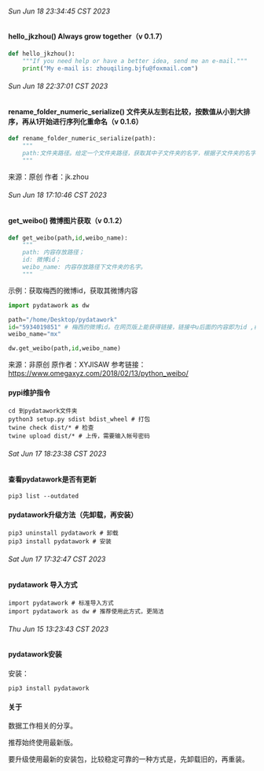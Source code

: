 


###### Sun Jun 18 23:34:45 CST 2023

#### hello_jkzhou() Always grow together（v 0.1.7）

```python
def hello_jkzhou():
    """If you need help or have a better idea, send me an e-mail."""
    print("My e-mail is: zhouqiling.bjfu@foxmail.com")
```

###### Sun Jun 18 22:37:01 CST 2023

#### rename_folder_numeric_serialize() 文件夹从左到右比较，按数值从小到大排序，再从1开始进行序列化重命名（v 0.1.6）

```python
def rename_folder_numeric_serialize(path):
    """
    path:文件夹路径。给定一个文件夹路径，获取其中子文件夹的名字，根据子文件夹的名字，从左到右进行比较，按数值从小到大对子文件夹排序，再从1开始对子文件夹进行序列化重命名。
    """
```

来源：原创
作者：jk.zhou

###### Sun Jun 18 17:10:46 CST 2023

#### get_weibo() 微博图片获取（v 0.1.2）

```python
def get_weibo(path,id,weibo_name):
    """
    path: 内容存放路径；
    id: 微博id；
    weibo_name: 内容存放路径下文件夹的名字。
    """
```

示例：获取梅西的微博id，获取其微博内容

```python
import pydatawork as dw 

path="/home/Desktop/pydatawork"
id="5934019851" # 梅西的微博id。在网页版上能获得链接，链接中u后面的内容即为id ,梅西微博的id为 5934019851  https://weibo.com/u/5934019851
weibo_name="mx"

dw.get_weibo(path,id,weibo_name)
```

来源：非原创
原作者：XYJISAW
参考链接：https://www.omegaxyz.com/2018/02/13/python_weibo/


#### pypi维护指令

```shell
cd 到pydatawork文件夹
python3 setup.py sdist bdist_wheel # 打包
twine check dist/* # 检查
twine upload dist/* # 上传，需要输入帐号密码

```

###### Sat Jun 17 18:23:38 CST 2023

#### 查看pydatawork是否有更新

```shell
pip3 list --outdated
```

#### pydatawork升级方法（先卸载，再安装）

```shell
pip3 uninstall pydatawork # 卸载
pip3 install pydatawork # 安装
```

###### Sat Jun 17 17:32:47 CST 2023
#### pydatawork 导入方式
```shell
import pydatawork # 标准导入方式
import pydatawork as dw # 推荐使用此方式，更简洁
```

###### Thu Jun 15 13:23:43 CST 2023

#### pydatawork安装

安装：
```shell
pip3 install pydatawork
```

#### 关于
数据工作相关的分享。

推荐始终使用最新版。

要升级使用最新的安装包，比较稳定可靠的一种方式是，先卸载旧的，再重装。

